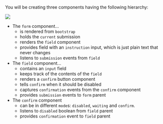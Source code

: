 You will be creating three components having the following hierarchy:

![](../images/components.svg)

* The `form` component...
  * is rendered from `bootstrap`
  * holds the `current` submission
  * renders the `field` component
  * provides field with an `instruction` input, which is just plain text that never changes
  * listens to `submission` events from `field`
* The `field` component...
  * contains an `input` field
  * keeps track of the contents of the `field`
  * renders a `confirm` button component
  * tells `confirm` when it should be disabled
  * captures `confirmation` events from the `confirm` component
  * provides `submission` events to `form` parent
* The `confirm` component
  * can be in different `mode`s: `disabled`, `waiting` and `confirm`.
  * listens to `disabled` boolean from `field` parent
  * provides `confirmation` event to `field` parent

